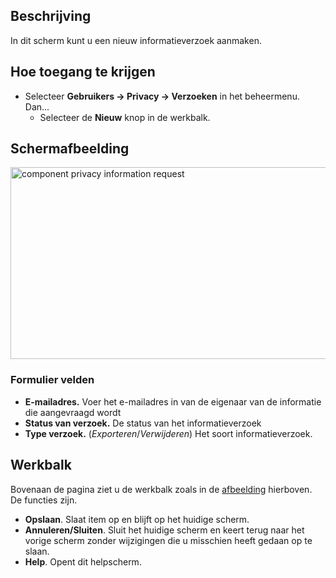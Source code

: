 <!-- Filename: Help4.x:Privacy:_New_Information_Request / Display title: Privacy: Nieuw informatieverzoek -->

## Beschrijving

In dit scherm kunt u een nieuw informatieverzoek aanmaken.

## Hoe toegang te krijgen

- Selecteer **Gebruikers → Privacy → Verzoeken** in het
  beheermenu. Dan...
  - Selecteer de **Nieuw** knop in de werkbalk.

## Schermafbeelding

<img
src="https://docs.joomla.org/images/thumb/3/3d/Help-4x-component-privacy-information-request-nl.png/800px-Help-4x-component-privacy-information-request-nl.png"
decoding="async"
srcset="https://docs.joomla.org/images/3/3d/Help-4x-component-privacy-information-request-nl.png 1.5x"
data-file-width="1139" data-file-height="437" width="800" height="307"
alt="component privacy information request" />

### Formulier velden

- **E-mailadres.** Voer het e-mailadres in van de eigenaar van de
  informatie die aangevraagd wordt
- **Status van verzoek.** De status van het informatieverzoek
- **Type verzoek.** (*Exporteren*/*Verwijderen*) Het soort
  informatieverzoek.

## Werkbalk

Bovenaan de pagina ziet u de werkbalk zoals in de
[afbeelding](#Schermafbeelding) hierboven. De functies zijn.

- **Opslaan**. Slaat item op en blijft op het huidige scherm.
- **Annuleren/Sluiten**. Sluit het huidige scherm en keert terug naar
  het vorige scherm zonder wijzigingen die u misschien heeft gedaan op
  te slaan.
- **Help**. Opent dit helpscherm.
